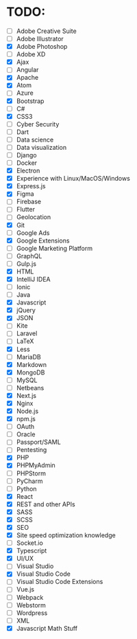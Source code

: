 # TODO:

- [ ] Adobe Creative Suite
- [ ] Adobe Illustrator
- [x] Adobe Photoshop
- [ ] Adobe XD
- [x] Ajax
- [ ] Angular
- [x] Apache
- [x] Atom
- [ ] Azure
- [x] Bootstrap
- [ ] C#
- [x] CSS3
- [ ] Cyber Security
- [ ] Dart
- [ ] Data science
- [ ] Data visualization
- [ ] Django
- [ ] Docker
- [x] Electron
- [x] Experience with Linux/MacOS/Windows
- [x] Express.js 
- [x] Figma
- [ ] Firebase
- [ ] Flutter
- [ ] Geolocation
- [x] Git
- [ ] Google Ads
- [x] Google Extensions
- [ ] Google Marketing Platform
- [ ] GraphQL
- [ ] Gulp.js
- [x] HTML
- [x] IntelliJ IDEA
- [ ] Ionic
- [ ] Java
- [x] Javascript
- [x] jQuery
- [x] JSON
- [ ] Kite
- [ ] Laravel
- [ ] LaTeX
- [x] Less
- [ ] MariaDB
- [x] Markdown
- [x] MongoDB
- [ ] MySQL
- [ ] Netbeans
- [x] Next.js
- [x] Nginx
- [x] Node.js
- [x] npm.js
- [ ] OAuth
- [ ] Oracle
- [ ] Passport/SAML
- [ ] Pentesting
- [x] PHP
- [x] PHPMyAdmin
- [ ] PHPStorm
- [ ] PyCharm
- [ ] Python
- [x] React
- [x] REST and other APIs
- [x] SASS
- [x] SCSS
- [x] SEO
- [x] Site speed optimization knowledge
- [ ] Socket.io
- [x] Typescript
- [x] UI/UX
- [ ] Visual Studio
- [x] Visual Studio Code
- [ ] Visual Studio Code Extensions
- [ ] Vue.js
- [ ] Webpack
- [ ] Webstorm
- [ ] Wordpress
- [ ] XML
- [x] Javascript Math Stuff
